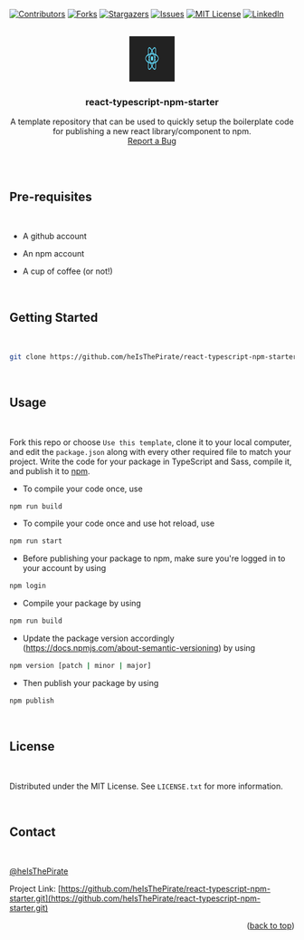 <div id="top"></div>

<!--
*** I'm using markdown "reference style" links for readability.
*** Reference links are enclosed in brackets [ ] instead of parentheses ( ).
*** See the bottom of this document for the declaration of the reference variables
*** for contributors-url, forks-url, etc. This is an optional, concise syntax you may use.
*** https://www.markdownguide.org/basic-syntax/#reference-style-links
-->
[![Contributors][contributors-shield]][contributors-url]
[![Forks][forks-shield]][forks-url]
[![Stargazers][stars-shield]][stars-url]
[![Issues][issues-shield]][issues-url]
[![MIT License][license-shield]][license-url]
[![LinkedIn][linkedin-shield]][linkedin-url]


<!-- PROJECT LOGO -->
<br />
<div align="center">
  <a href="https://github.com/heIsThePirate/react-typescript-npm-starter.git">
    <img src="images/react-logo.png" alt="Logo" width="80" height="80">
  </a>

<h3 align="center">react-typescript-npm-starter</h3>

  <p align="center">
    A template repository that can be used to quickly setup the boilerplate code for publishing a new react library/component to npm.
    <br />
    <a href="https://github.com/heIsThePirate/react-typescript-npm-starter.git/issues">Report a Bug</a>
  </p>
</div>

<br />
<br />

## Pre-requisites
<br />

* A github account

* An npm account

* A cup of coffee (or not!)

<br />

<!-- GETTING STARTED -->
## Getting Started
<br />

```sh
git clone https://github.com/heIsThePirate/react-typescript-npm-starter.git
```
<br />

## Usage
<br />

Fork this repo or choose `Use this template`, clone it to your local computer, and edit the `package.json` along with every other required file to match your project.
Write the code for your package in TypeScript and Sass, compile it, and publish it to [npm](https://npmjs.com).

- To compile your code once, use
```sh
npm run build
```

- To compile your code once and use hot reload, use
```sh
npm run start
```

- Before publishing your package to npm, make sure you're logged in to your account by using
```sh
npm login
```

- Compile your package by using
```sh
npm run build
```

- Update the package version accordingly (https://docs.npmjs.com/about-semantic-versioning) by using
```sh
npm version [patch | minor | major]
```

- Then publish your package by using
```sh
npm publish
```
<br/>

<!-- LICENSE -->
## License
<br />

Distributed under the MIT License. See `LICENSE.txt` for more information.

<br />

<!-- CONTACT -->
## Contact
<br />

[@heIsThePirate](mohitsingh1997@gmail.com)

Project Link: [https://github.com/heIsThePirate/react-typescript-npm-starter.git](https://github.com/heIsThePirate/react-typescript-npm-starter.git)

<p align="right">(<a href="#top">back to top</a>)</p>

<!-- MARKDOWN LINKS & IMAGES -->
<!-- https://www.markdownguide.org/basic-syntax/#reference-style-links -->
[contributors-shield]: https://img.shields.io/github/contributors/heIsThePirate/vimeo-helpers.svg?style=for-the-badge
[contributors-url]: https://github.com/heIsThePirate/react-typescript-npm-starter.git/graphs/contributors
[forks-shield]: https://img.shields.io/github/forks/heIsThePirate/vimeo-helpers.svg?style=for-the-badge
[forks-url]: https://github.com/heIsThePirate/react-typescript-npm-starter.git/network/members
[stars-shield]: https://img.shields.io/github/stars/heIsThePirate/vimeo-helpers.svg?style=for-the-badge
[stars-url]: https://github.com/heIsThePirate/react-typescript-npm-starter.git/stargazers
[issues-shield]: https://img.shields.io/github/issues/heIsThePirate/vimeo-helpers.svg?style=for-the-badge
[issues-url]: https://github.com/heIsThePirate/react-typescript-npm-starter.git/issues
[license-shield]: https://img.shields.io/github/license/heIsThePirate/vimeo-helpers.svg?style=for-the-badge
[license-url]: https://github.com/heIsThePirate/react-typescript-npm-starter.git/blob/master/LICENSE.txt
[linkedin-shield]: https://img.shields.io/badge/-LinkedIn-black.svg?style=for-the-badge&logo=linkedin&colorB=555
[linkedin-url]: https://linkedin.com/in/mohitsingh97
[product-screenshot]: images/screenshot.png